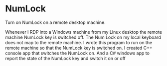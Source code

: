 NumLock
=======

Turn on NumLock on a remote desktop machine.  

Whenever I RDP into a Windows machine from my Linux desktop the remote machine NumLock key is switched off. 
The Num Lock on my local keyboard does not map to the remote machine. 
I wrote this program to run on the remote machine so that the NumLock key is switched on. 
I created C++ console app that switches the NumLock on. 
And a C# windows app to report the state of the NumLock key and switch it on or off

